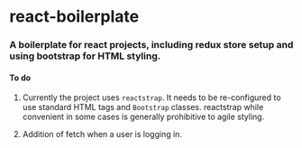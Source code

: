 # react-boilerplate
### A boilerplate for react projects, including redux store setup and using bootstrap for HTML styling.


#### To do
1. Currently the project uses `reactstrap`. It needs to be re-configured to use standard HTML tags and `Bootstrap` classes. reactstrap while convenient in some cases is generally prohibitive to agile styling.

2. Addition of fetch when a user is logging in.
